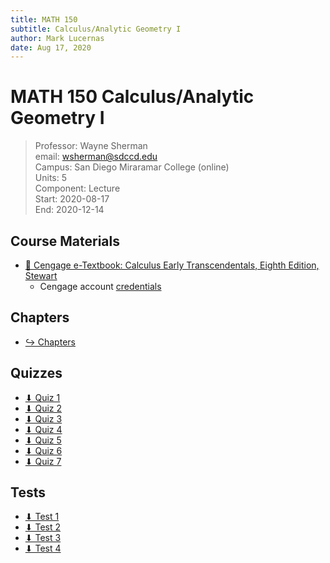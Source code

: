 ```yaml
---
title: MATH 150
subtitle: Calculus/Analytic Geometry I
author: Mark Lucernas
date: Aug 17, 2020
---
```



# MATH 150 Calculus/Analytic Geometry I
> Professor: Wayne Sherman<br>
> email: wsherman@sdccd.edu<br>
> Campus: San Diego Miraramar College (online)<br>
> Units: 5<br>
> Component: Lecture<br>
> Start: 2020-08-17<br>
> End: 2020-12-14<br>

## Course Materials

- [📄 Cengage e-Textbook: Calculus Early Transcendentals, Eighth Edition, Stewart](https://webassign.com/)
  * Cengage account [credentials](vfile:../../../files/fall-2020/MATH-150/cengage_account.txt)

## Chapters

- [↪ Chapters](chapters/index)

## Quizzes

- [⬇ Quiz 1](file:../../../files/fall-2020/MATH-150/quizzes/quiz-1.png)
- [⬇ Quiz 2](file:../../../files/fall-2020/MATH-150/quizzes/quiz-2.pdf)
- [⬇ Quiz 3](file:../../../files/fall-2020/MATH-150/quizzes/quiz-3.pdf)
- [⬇ Quiz 4](file:../../../files/fall-2020/MATH-150/quizzes/quiz-4.pdf)
- [⬇ Quiz 5](file:../../../files/fall-2020/MATH-150/quizzes/quiz-5.pdf)
- [⬇ Quiz 6](file:../../../files/fall-2020/MATH-150/quizzes/quiz-6.pdf)
- [⬇ Quiz 7](file:../../../files/fall-2020/MATH-150/quizzes/quiz-7.pdf)

## Tests

- [⬇ Test 1](file:../../../files/fall-2020/MATH-150/tests/test-1.pdf)
- [⬇ Test 2](file:../../../files/fall-2020/MATH-150/tests/test-2.pdf)
- [⬇ Test 3](file:../../../files/fall-2020/MATH-150/tests/test-3.pdf)
- [⬇ Test 4](file:../../../files/fall-2020/MATH-150/tests/test-4.pdf)


